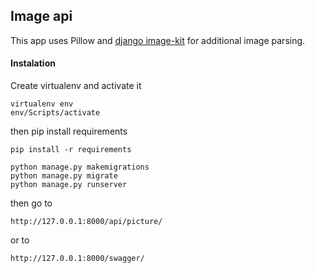 ## Image api

This app uses Pillow and  [django image-kit](https://django-imagekit.readthedocs.io/en/latest/) for additional image  parsing. 

#### Instalation 
Create virtualenv and activate it
```
virtualenv env
env/Scripts/activate
```
then pip install requirements
```
pip install -r requirements
```

```
python manage.py makemigrations
python manage.py migrate
python manage.py runserver 
```
then go to 
```
http://127.0.0.1:8000/api/picture/
```
or to 
```
http://127.0.0.1:8000/swagger/
```